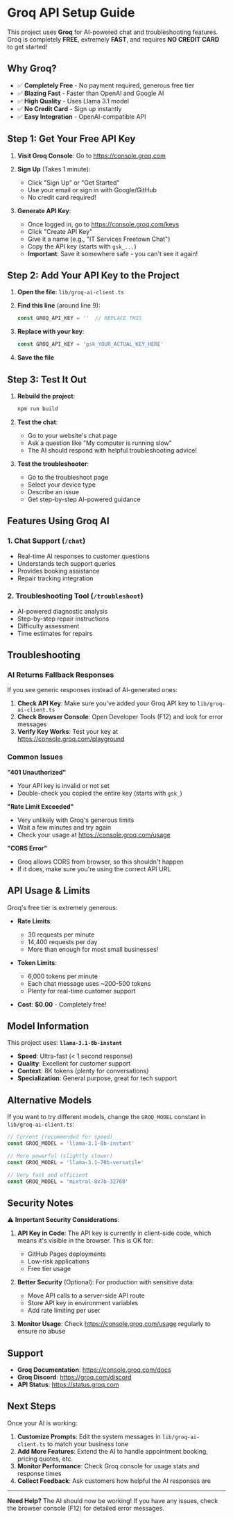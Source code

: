 # Groq API Setup Guide

This project uses **Groq** for AI-powered chat and troubleshooting features. Groq is completely **FREE**, extremely **FAST**, and requires **NO CREDIT CARD** to get started!

## Why Groq?

- ✅ **Completely Free** - No payment required, generous free tier
- ✅ **Blazing Fast** - Faster than OpenAI and Google AI
- ✅ **High Quality** - Uses Llama 3.1 model
- ✅ **No Credit Card** - Sign up instantly
- ✅ **Easy Integration** - OpenAI-compatible API

## Step 1: Get Your Free API Key

1. **Visit Groq Console**: Go to https://console.groq.com

2. **Sign Up** (Takes 1 minute):
   - Click "Sign Up" or "Get Started"
   - Use your email or sign in with Google/GitHub
   - No credit card required!

3. **Generate API Key**:
   - Once logged in, go to https://console.groq.com/keys
   - Click "Create API Key"
   - Give it a name (e.g., "IT Services Freetown Chat")
   - Copy the API key (starts with `gsk_...`)
   - **Important**: Save it somewhere safe - you can't see it again!

## Step 2: Add Your API Key to the Project

1. **Open the file**: `lib/groq-ai-client.ts`

2. **Find this line** (around line 9):
   ```typescript
   const GROQ_API_KEY = ''  // REPLACE THIS
   ```

3. **Replace with your key**:
   ```typescript
   const GROQ_API_KEY = 'gsk_YOUR_ACTUAL_KEY_HERE'
   ```

4. **Save the file**

## Step 3: Test It Out

1. **Rebuild the project**:
   ```bash
   npm run build
   ```

2. **Test the chat**:
   - Go to your website's chat page
   - Ask a question like "My computer is running slow"
   - The AI should respond with helpful troubleshooting advice!

3. **Test the troubleshooter**:
   - Go to the troubleshoot page
   - Select your device type
   - Describe an issue
   - Get step-by-step AI-powered guidance

## Features Using Groq AI

### 1. **Chat Support** (`/chat`)
- Real-time AI responses to customer questions
- Understands tech support queries
- Provides booking assistance
- Repair tracking integration

### 2. **Troubleshooting Tool** (`/troubleshoot`)
- AI-powered diagnostic analysis
- Step-by-step repair instructions
- Difficulty assessment
- Time estimates for repairs

## Troubleshooting

### AI Returns Fallback Responses
If you see generic responses instead of AI-generated ones:

1. **Check API Key**: Make sure you've added your Groq API key to `lib/groq-ai-client.ts`
2. **Check Browser Console**: Open Developer Tools (F12) and look for error messages
3. **Verify Key Works**: Test your key at https://console.groq.com/playground

### Common Issues

**"401 Unauthorized"**
- Your API key is invalid or not set
- Double-check you copied the entire key (starts with `gsk_`)

**"Rate Limit Exceeded"**
- Very unlikely with Groq's generous limits
- Wait a few minutes and try again
- Check your usage at https://console.groq.com/usage

**"CORS Error"**
- Groq allows CORS from browser, so this shouldn't happen
- If it does, make sure you're using the correct API URL

## API Usage & Limits

Groq's free tier is extremely generous:

- **Rate Limits**: 
  - 30 requests per minute
  - 14,400 requests per day
  - More than enough for most small businesses!

- **Token Limits**:
  - 6,000 tokens per minute
  - Each chat message uses ~200-500 tokens
  - Plenty for real-time customer support

- **Cost**: **$0.00** - Completely free!

## Model Information

This project uses: **`llama-3.1-8b-instant`**

- **Speed**: Ultra-fast (< 1 second response)
- **Quality**: Excellent for customer support
- **Context**: 8K tokens (plenty for conversations)
- **Specialization**: General purpose, great for tech support

## Alternative Models

If you want to try different models, change the `GROQ_MODEL` constant in `lib/groq-ai-client.ts`:

```typescript
// Current (recommended for speed)
const GROQ_MODEL = 'llama-3.1-8b-instant'

// More powerful (slightly slower)
const GROQ_MODEL = 'llama-3.1-70b-versatile'

// Very fast and efficient
const GROQ_MODEL = 'mixtral-8x7b-32768'
```

## Security Notes

⚠️ **Important Security Considerations**:

1. **API Key in Code**: The API key is currently in client-side code, which means it's visible in the browser. This is OK for:
   - GitHub Pages deployments
   - Low-risk applications
   - Free tier usage

2. **Better Security** (Optional): For production with sensitive data:
   - Move API calls to a server-side API route
   - Store API key in environment variables
   - Add rate limiting per user

3. **Monitor Usage**: Check https://console.groq.com/usage regularly to ensure no abuse

## Support

- **Groq Documentation**: https://console.groq.com/docs
- **Groq Discord**: https://groq.com/discord
- **API Status**: https://status.groq.com

## Next Steps

Once your AI is working:

1. **Customize Prompts**: Edit the system messages in `lib/groq-ai-client.ts` to match your business tone
2. **Add More Features**: Extend the AI to handle appointment booking, pricing quotes, etc.
3. **Monitor Performance**: Check Groq console for usage stats and response times
4. **Collect Feedback**: Ask customers how helpful the AI responses are

---

**Need Help?** The AI should now be working! If you have any issues, check the browser console (F12) for detailed error messages.
